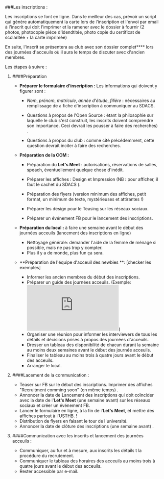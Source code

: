 ###Les inscriptions :

Les inscriptions se font en ligne. Dans le meilleur des cas, prévoir un script qui génère automatiquement la carte lors de l'inscription et l'envoi par email à l'inscrit qui doit l'imprimer et la ramener avec le dossier à fournir (2 photos, photocopie pièce d'idendtitée, photo copie du certificat de scolaritée + la carte imprimée) 

En suite, l'inscrit se présentera au club avec son dossier complet****  lors des journées d'acceuils où il aura le temps de discuter avec d'ancien membres.

Les étapes à suivre :

1. ####Préparation

	- **Préparer le formulaire d'inscription :**
	Les informations qui doivent y figurer sont :
		- *Nom*, *prénom*, *matricule*, *année d'étude*, *filière* : nécessaires au remplissage de a fiche d'inscription à communiquer au SDACS.
	
		- Questions à propos de l'Open Source : étant la philosophie sur laquelle le club s'est construit, les inscrits doivent comprendre son importance. Ceci devrait les pousser à faire des recherches)
.
		
		-  Questions à propos du club : comme cité précédemment, cette question devrait inciter à faire des recherches.
	
	- **Préparation de la COM :**
		- Préparation du **Let's Meet** : autorisations, réservations de salles, speach, éventuellement quelque chose d'inédit.
		- Préparer les affiches : Design et Impression (NB : pour afficher, il faut le cachet du SDACS
).
	
		- Préparation des flyers (version minimum des affiches, petit format, un minimum de texte, mystérieuses et attirantes !)

		- Préparer les design pour le Teasing sur les réseaux sociaux.

		- Préparer un événement FB pour le lancement des inscriptions.

	- **Préparation du local :** à faire une semaine avant le début des journées acceuils (lancement des inscriptions en ligne)
		- Nettoyage générale: demander l'aide de la femme de ménage si possible, mais ne pas trop y compter. 
		- Plus il y a de monde, plus fun ça sera.
		
	- **Préparation de l'équipe d'acceuil des newbies **: [checker les exemples] 
		- Informer les ancien membres du début des inscriptions.
		- Préparer un guide des journées acceuils. (Exemple: ![Guide d'acceuil 2014/2015](https://raw.githubusercontent.com/SamyMe/om2Browning/master/chap5/guide-acceuil2014-2015.pdf "Guide d'acceuil 2014/2015"))
		- Organiser une réunion pour informer les interviewers de tous les détails et décisions prises à propos des journées d'acceuils.
		- Dresser un tableau des disponibilité de chacun durant la semaine au moins deux  semaines avant le début des journée acceuils.
		- Finaliser le tableau au moins trois à quatre jours avant le début des acceuils.
		- Arranger le local.

2. ####Lacement de la communication :
	- Teaser sur FB sur le début des inscriptions. Imprimer des affiches "Recruitment comming soon" (en même temps)
.
	- Annoncer la date de Lancement des inscriptions qui doit coïncider avec la date de l'**Let's Meet** (une semaine avant) sur les réseaux sociaux et créer un événement FB.
	- Lancer le formulaire en ligne, à la fin de l'**Let's Meet**, et mettre des affiches partout à l'USTHB. !
	- Distribution de flyers en faisant le tour de l'université.
	- Annoncer la date de clôture des inscriptions (une semaine avant)
.

3. ####Communication avec les inscrits et lancement des journées acceuils :
	- Communiquer, au fur et à mesure, aux inscrits les détails t la procédure du recrutement.
	- Communiquer le tableau des horaires des acceuils au moins trois à quatre jours avant le début des acceuils.
	- Rester accessible par e-mail.

